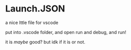 # Launch.JSON
a nice lttle file for vscode

put into .vscode folder, and open run and debug, and run!

it is _maybe_ good? but idk if it is or not.